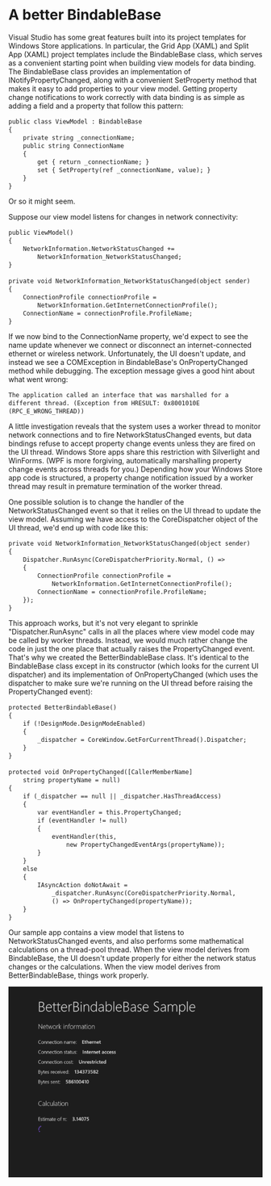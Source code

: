 # A better BindableBase

Visual Studio has some great features built into its project templates for Windows Store applications. In particular, the Grid App (XAML) and Split App (XAML) project templates include the BindableBase class, which serves as a convenient starting point when building view models for data binding.  The BindableBase class provides an implementation of INotifyPropertyChanged, along with a convenient SetProperty method that makes it easy to add properties to your view model.  Getting property change notifications to work correctly with data binding is as simple as adding a field and a property that follow this pattern:

	public class ViewModel : BindableBase
	{
		private string _connectionName;
		public string ConnectionName
		{
			get { return _connectionName; }
			set { SetProperty(ref _connectionName, value); }
		}
	}

Or so it might seem.

Suppose our view model listens for changes in network connectivity:

	public ViewModel()
	{
		NetworkInformation.NetworkStatusChanged +=
			NetworkInformation_NetworkStatusChanged;
	}

	private void NetworkInformation_NetworkStatusChanged(object sender)
	{
		ConnectionProfile connectionProfile =
			NetworkInformation.GetInternetConnectionProfile();
		ConnectionName = connectionProfile.ProfileName;
	}

If we now bind to the ConnectionName property, we'd expect to see the name update whenever we connect or disconnect an internet-connected ethernet or wireless network.  Unfortunately, the UI doesn't update, and instead we see a COMException in BindableBase's OnPropertyChanged method while debugging. The exception message gives a good hint about what went wrong:

	The application called an interface that was marshalled for a different thread. (Exception from HRESULT: 0x8001010E (RPC_E_WRONG_THREAD))

A little investigation reveals that the system uses a worker thread to monitor network connections and to fire NetworkStatusChanged events, but data bindings refuse to accept property change events unless they are fired on the UI thread.  Windows Store apps share this restriction with Silverlight and WinForms. (WPF is more forgiving, automatically marshalling property change events across threads for you.) Depending how your Windows Store app code is structured, a property change notification issued by a worker thread may result in premature termination of the worker thread.

One possible solution is to change the handler of the NetworkStatusChanged event so that it relies on the UI thread to update the view model. Assuming we have access to the CoreDispatcher object of the UI thread, we'd end up with code like this:

	private void NetworkInformation_NetworkStatusChanged(object sender)
	{
		Dispatcher.RunAsync(CoreDispatcherPriority.Normal, () =>
		{
			ConnectionProfile connectionProfile =
				NetworkInformation.GetInternetConnectionProfile();
			ConnectionName = connectionProfile.ProfileName;
		});
	}

This approach works, but it's not very elegant to sprinkle "Dispatcher.RunAsync" calls in all the places where view model code may be called by worker threads. Instead, we would much rather change the code in just the one place that actually raises the PropertyChanged event. That's why we created the BetterBindableBase class. It's identical to the BindableBase class except in its constructor (which looks for the current UI dispatcher) and its implementation of OnPropertyChanged (which uses the dispatcher to make sure we're running on the UI thread before raising the PropertyChanged event):

	protected BetterBindableBase()
	{
		if (!DesignMode.DesignModeEnabled)
		{
			_dispatcher = CoreWindow.GetForCurrentThread().Dispatcher;
		}
	}

	protected void OnPropertyChanged([CallerMemberName] 
		string propertyName = null)
	{
		if (_dispatcher == null || _dispatcher.HasThreadAccess)
		{
			var eventHandler = this.PropertyChanged;
			if (eventHandler != null)
			{
				eventHandler(this, 
					new PropertyChangedEventArgs(propertyName));
			}
		}
		else
		{
			IAsyncAction doNotAwait =
				_dispatcher.RunAsync(CoreDispatcherPriority.Normal,
				() => OnPropertyChanged(propertyName));
		}
	}

Our sample app contains a view model that listens to NetworkStatusChanged events, and also performs some mathematical calculations on a thread-pool thread. When the view model derives from BindableBase, the UI doesn't update properly for either the network status changes or the calculations. When the view model derives from BetterBindableBase, things work properly.

<img src="Images/78BetterBindableBase.png" class="postImage" />
